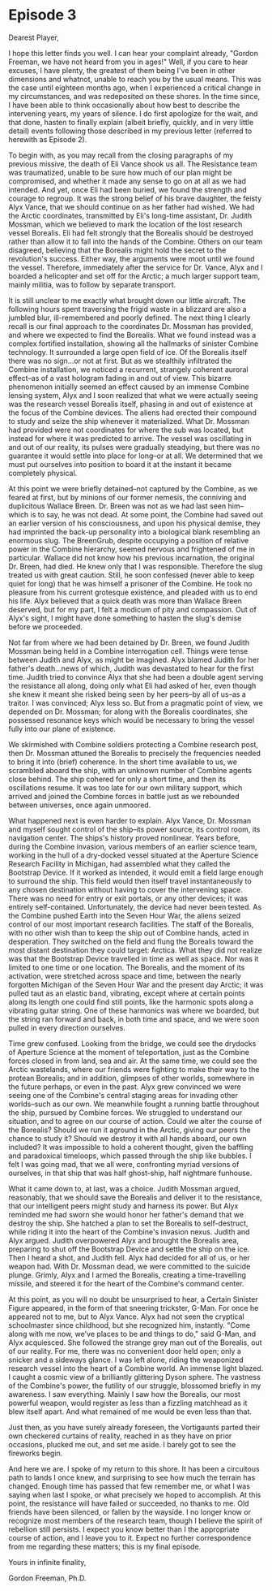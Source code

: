 # Episode 3

Dearest Player,

I hope this letter finds you well. I can hear your complaint already, "Gordon Freeman, we have not heard from you in ages!" Well, if you care to hear excuses, I have plenty, the greatest of them being I've been in other dimensions and whatnot, unable to reach you by the usual means. This was the case until eighteen months ago, when I experienced a critical change in my circumstances, and was redeposited on these shores. In the time since, I have been able to think occasionally about how best to describe the intervening years, my years of silence. I do first apologize for the wait, and that done, hasten to finally explain (albeit briefly, quickly, and in very little detail) events following those described in my previous letter (referred to herewith as Episode 2).

To begin with, as you may recall from the closing paragraphs of my previous missive, the death of Eli Vance shook us all. The Resistance team was traumatized, unable to be sure how much of our plan might be compromised, and whether it made any sense to go on at all as we had intended. And yet, once Eli had been buried, we found the strength and courage to regroup. It was the strong belief of his brave daughter, the feisty Alyx Vance, that we should continue on as her father had wished. We had the Arctic coordinates, transmitted by Eli's long-time assistant, Dr. Judith Mossman, which we believed to mark the location of the lost research vessel Borealis. Eli had felt strongly that the Borealis should be destroyed rather than allow it to fall into the hands of the Combine. Others on our team disagreed, believing that the Borealis might hold the secret to the revolution's success. Either way, the arguments were moot until we found the vessel. Therefore, immediately after the service for Dr. Vance, Alyx and I boarded a helicopter and set off for the Arctic; a much larger support team, mainly militia, was to follow by separate transport.

It is still unclear to me exactly what brought down our little aircraft. The following hours spent traversing the frigid waste in a blizzard are also a jumbled blur, ill-remembered and poorly defined. The next thing I clearly recall is our final approach to the coordinates Dr. Mossman has provided, and where we expected to find the Borealis. What we found instead was a complex fortified installation, showing all the hallmarks of sinister Combine technology. It surrounded a large open field of ice. Of the Borealis itself there was no sign…or not at first. But as we stealthily infiltrated the Combine installation, we noticed a recurrent, strangely coherent auroral effect–as of a vast hologram fading in and out of view. This bizarre phenomenon initially seemed an effect caused by an immense Combine lensing system, Alyx and I soon realized that what we were actually seeing was the research vessel Borealis itself, phasing in and out of existence at the focus of the Combine devices. The aliens had erected their compound to study and seize the ship whenever it materialized. What Dr. Mossman had provided were not coordinates for where the sub was located, but instead for where it was predicted to arrive. The vessel was oscillating in and out of our reality, its pulses were gradually steadying, but there was no guarantee it would settle into place for long–or at all. We determined that we must put ourselves into position to board it at the instant it became completely physical.

At this point we were briefly detained–not captured by the Combine, as we feared at first, but by minions of our former nemesis, the conniving and duplicitous Wallace Breen. Dr. Breen was not as we had last seen him–which is to say, he was not dead. At some point, the Combine had saved out an earlier version of his consciousness, and upon his physical demise, they had imprinted the back-up personality into a biological blank resembling an enormous slug. The BreenGrub, despite occupying a position of relative power in the Combine hierarchy, seemed nervous and frightened of me in particular. Wallace did not know how his previous incarnation, the original Dr. Breen, had died. He knew only that I was responsible. Therefore the slug treated us with great caution. Still, he soon confessed (never able to keep quiet for long) that he was himself a prisoner of the Combine. He took no pleasure from his current grotesque existence, and pleaded with us to end his life. Alyx believed that a quick death was more than Wallace Breen deserved, but for my part, I felt a modicum of pity and compassion. Out of Alyx's sight, I might have done something to hasten the slug's demise before we proceeded.

Not far from where we had been detained by Dr. Breen, we found Judith Mossman being held in a Combine interrogation cell. Things were tense between Judith and Alyx, as might be imagined. Alyx blamed Judith for her father's death…news of which, Judith was devastated to hear for the first time. Judith tried to convince Alyx that she had been a double agent serving the resistance all along, doing only what Eli had asked of her, even though she knew it meant she risked being seen by her peers–by all of us–as a traitor. I was convinced; Alyx less so. But from a pragmatic point of view, we depended on Dr. Mossman; for along with the Borealis coordinates, she possessed resonance keys which would be necessary to bring the vessel fully into our plane of existence.

We skirmished with Combine soldiers protecting a Combine research post, then Dr. Mossman attuned the Borealis to precisely the frequencies needed to bring it into (brief) coherence. In the short time available to us, we scrambled aboard the ship, with an unknown number of Combine agents close behind. The ship cohered for only a short time, and then its oscillations resume. It was too late for our own military support, which arrived and joined the Combine forces in battle just as we rebounded between universes, once again unmoored.

What happened next is even harder to explain. Alyx Vance, Dr. Mossman and myself sought control of the ship–its power source, its control room, its navigation center. The ships's history proved nonlinear. Years before, during the Combine invasion, various members of an earlier science team, working in the hull of a dry-docked vessel situated at the Aperture Science Research Facility in Michigan, had assembled what they called the Bootstrap Device. If it worked as intended, it would emit a field large enough to surround the ship. This field would then itself travel instantaneously to any chosen destination without having to cover the intervening space. There was no need for entry or exit portals, or any other devices; it was entirely self-contained. Unfortunately, the device had never been tested. As the Combine pushed Earth into the Seven Hour War, the aliens seized control of our most important research facilities. The staff of the Borealis, with no other wish than to keep the ship out of Combine hands, acted in desperation. They switched on the field and flung the Borealis toward the most distant destination they could target: Arctica. What they did not realize was that the Bootstrap Device travelled in time as well as space. Nor was it limited to one time or one location. The Borealis, and the moment of its activation, were stretched across space and time, between the nearly forgotten Michigan of the Seven Hour War and the present day Arctic; it was pulled taut as an elastic band, vibrating, except where at certain points along its length one could find still points, like the harmonic spots along a vibrating guitar string. One of these harmonics was where we boarded, but the string ran forward and back, in both time and space, and we were soon pulled in every direction ourselves.

Time grew confused. Looking from the bridge, we could see the drydocks of Aperture Science at the moment of teleportation, just as the Combine forces closed in from land, sea and air. At the same time, we could see the Arctic wastelands, where our friends were fighting to make their way to the protean Borealis; and in addition, glimpses of other worlds, somewhere in the future perhaps, or even in the past. Alyx grew convinced we were seeing one of the Combine's central staging areas for invading other worlds–such as our own. We meanwhile fought a running battle throughout the ship, pursued by Combine forces. We struggled to understand our situation, and to agree on our course of action. Could we alter the course of the Borealis? Should we run it aground in the Arctic, giving our peers the chance to study it? Should we destroy it with all hands aboard, our own included? It was impossible to hold a coherent thought, given the baffling and paradoxical timeloops, which passed through the ship like bubbles. I felt I was going mad, that we all were, confronting myriad versions of ourselves, in that ship that was half ghost-ship, half nightmare funhouse.

What it came down to, at last, was a choice. Judith Mossman argued, reasonably, that we should save the Borealis and deliver it to the resistance, that our intelligent peers might study and harness its power. But Alyx reminded me had sworn she would honor her father's demand that we destroy the ship. She hatched a plan to set the Borealis to self-destruct, while riding it into the heart of the Combine's invasion nexus. Judith and Alyx argued. Judith overpowered Alyx and brought the Borealis area, preparing to shut off the Bootstrap Device and settle the ship on the ice. Then I heard a shot, and Judith fell. Alyx had decided for all of us, or her weapon had. With Dr. Mossman dead, we were committed to the suicide plunge. Grimly, Alyx and I armed the Borealis, creating a time-travelling missile, and steered it for the heart of the Combine's command center.

At this point, as you will no doubt be unsurprised to hear, a Certain Sinister Figure appeared, in the form of that sneering trickster, G-Man.  For once he appeared not to me, but to Alyx Vance. Alyx had not seen the cryptical schoolmaster since childhood, but she recognized him, instantly. "Come along with me now, we've places to be and things to do," said G-Man, and Alyx acquiesced. She followed the strange grey man out of the Borealis, out of our reality. For me, there was no convenient door held open; only a snicker and a sideways glance. I was left alone, riding the weaponized research vessel into the heart of a Combine world. An immense light blazed. I caught a cosmic view of a brilliantly glittering Dyson sphere. The vastness of the Combine's power, the futility of our struggle, blossomed briefly in my awareness. I saw everything. Mainly I saw how the Borealis, our most powerful weapon, would register as less than a fizzling matchhead as it blew itself apart. And what remained of me would be even less than that.

Just then, as you have surely already foreseen, the Vortigaunts parted their own checkered curtains of reality, reached in as they have on prior occasions, plucked me out, and set me aside. I barely got to see the fireworks begin.

And here we are. I spoke of my return to this shore. It has been a circuitous path to lands I once knew, and surprising to see how much the terrain has changed. Enough time has passed that few remember me, or what I was saying when last I spoke, or what precisely we hoped to accomplish. At this point, the resistance will have failed or succeeded, no thanks to me. Old friends have been silenced, or fallen by the wayside. I no longer know or recognize most members of the research team, though I believe the spirit of rebellion still persists. I expect you know better than I the appropriate course of action, and I leave you to it. Expect no further correspondence from me regarding these matters; this is my final episode.

Yours in infinite finality,

Gordon Freeman, Ph.D.
